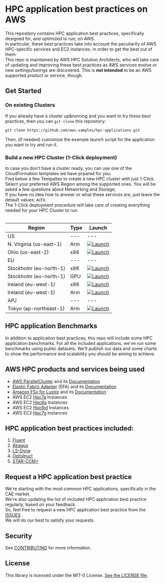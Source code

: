 # HPC application best practices on AWS
This repository contains HPC application best practices, specifically designed for, and optimized to run, on AWS.<br>
In particular, these best practices take into account the peculiarity of AWS HPC-specific services and EC2 instances, in order to get the best out of them.<br>
This repo is maintained by AWS HPC Solution Architects, who will take care of updating and improving these best practices as AWS services evolve or new settings/tunings are discovered. This is **not intended** to be an AWS supported product or service, though.<br>

## Get Started 

### On existing Clusters

If you already have a cluster up&running and you want to try these best practices, then you can `git clone` this repository:
```
git clone https://github.com/aws-samples/hpc-applications.git
```
Then, (if needed) customize the example launch script for the application you want to try and run it. 

### Build a new HPC Cluster (1-Click deployment)

In case you don't have a cluster ready, you can use one of the CloudFormation templates we have prpared for you.<br> 
Find below a few Tempaltes to create a new HPC cluster with just 1-Click.<br>
Select your preferred AWS Region among the supported ones. You will be asked a few questions about Networking and Storage; <br>
If you have no idea how to answer or what these services are, just leave the detault values: `AUTO`. <br>
The 1-Click deployment procedure will take care of creating everything needed for your HPC Cluster to run.<br>
<br>

| Region       | Type | Launch                                                                                                                                                                                                                                                                                                             | 
|--------------| --- | --------------------------------------------------------------------------------------------------------------------------------------------------------------------------------------------------------------------------------------------------------------------------------------------------------------------|
| US  | --- | --- |
| N. Virginia (us-east-1) | Arm | [![Launch](https://samdengler.github.io/cloudformation-launch-stack-button-svg/images/us-west-1.svg)](https://console.aws.amazon.com/) |
| Ohio (us-east-2) | x86 | [![Launch](https://samdengler.github.io/cloudformation-launch-stack-button-svg/images/us-east-2.svg)](https://console.aws.amazon.com/) |
| EU  | --- | --- |
| Stockholm (eu-north-1)    | x86 | [![Launch](https://samdengler.github.io/cloudformation-launch-stack-button-svg/images/eu-north-1.svg)](https://eu-north-1.console.aws.amazon.com/cloudformation/home?region=eu-north-1#/stacks/quickcreate?templateURL=https%3A%2F%2Fhpc-applications-best-practice.s3.eu-west-1.amazonaws.com%2Feu-north-1.x86.yaml&stackName=test2&param_PublicSubnetAId=AUTO&param_FSx=AUTO&param_PrivateSubnetAId=AUTO) |
| Stockholm (eu-north-1)    | GPU | [![Launch](https://samdengler.github.io/cloudformation-launch-stack-button-svg/images/eu-north-1.svg)](https://eu-north-1.console.aws.amazon.com/cloudformation/home?region=eu-north-1#/stacks/quickcreate?templateURL=https%3A%2F%2Fhpc-applications-best-practice.s3.eu-west-1.amazonaws.com%2Feu-north-1.GPU.yaml&stackName=test2&param_PublicSubnetAId=AUTO&param_FSx=AUTO&param_PrivateSubnetAId=AUTO) |
| Ireland (eu-west-1)       | x86 | [![Launch](https://samdengler.github.io/cloudformation-launch-stack-button-svg/images/eu-west-1.svg)](https://console.aws.amazon.com/) |
| Ireland (eu-west-1)       | Arm | [![Launch](https://samdengler.github.io/cloudformation-launch-stack-button-svg/images/eu-west-1.svg)](https://console.aws.amazon.com/) |
| APJ | --- | --- |
| Tokyo (ap-northeast-1) | Arm | [![Launch](https://samdengler.github.io/cloudformation-launch-stack-button-svg/images/ap-northeast-1.svg)](https://console.aws.amazon.com/) |


## HPC application Benchmarks
In addition to application best practices, this repo will include some HPC application benchmarks. For all the included applications, we've run some benchmarks using public datasets. We'll publish our data and some charts to show the performance and scalability you should be aiming to achieve.

## AWS HPC products and services being used
 * [AWS ParallelCluster](https://aws.amazon.com/hpc/parallelcluster/) and its [Documentation](https://docs.aws.amazon.com/parallelcluster/latest/ug/what-is-aws-parallelcluster.html)
 * [Elastic Fabric Adapter](https://aws.amazon.com/hpc/efa/) (EFA) and its [Documentation](https://docs.aws.amazon.com/AWSEC2/latest/UserGuide/efa.html)
 * [Amazon FSx for Lustre](https://aws.amazon.com/fsx/lustre/) and its [Documentation](https://docs.aws.amazon.com/fsx/latest/LustreGuide/what-is.html)
 * AWS EC2 [Hpc7a](https://aws.amazon.com/ec2/instance-types/hpc7a/) Instances
 * AWS EC2 [Hpc6a](https://aws.amazon.com/ec2/instance-types/hpc6a/) Instances
 * AWS EC2 [Hpc6id](https://aws.amazon.com/ec2/instance-types/hpc6i/) Instances
 * AWS EC2 [Hpc7g](https://aws.amazon.com/ec2/instance-types/hpc7g/) Instances

## HPC application best practices included:
1. [Fluent](https://github.com/aws-samples/hpc-applications/tree/main/apps/Fluent)
2. [Abaqus](https://github.com/aws-samples/hpc-applications/tree/main/apps/Abaqus)
3. [LS-Dyna](https://github.com/aws-samples/hpc-applications/tree/main/apps/LS-Dyna)
4. [Optistruct](https://github.com/aws-samples/hpc-applications/tree/main/apps/Optistruct)
5. [STAR-CCM+](https://github.com/aws-samples/hpc-applications/tree/main/apps/StarCCM)

## Request a HPC application best practice

We're starting with the most common HPC applications, specifically in the CAE market.  <br>
We're also updating the list of included HPC application best practice regularly, based on your feedback.<br>
So, feel free to request a new HPC application best practice from the [ISSUES](https://github.com/aws-samples/hpc-applications/issues) .<br>
We will do our best to satisfy your requests.<br>

## Security

See [CONTRIBUTING](CONTRIBUTING.md#security-issue-notifications) for more information.

## License

This library is licensed under the MIT-0 License. [See the LICENSE file](LICENSE).